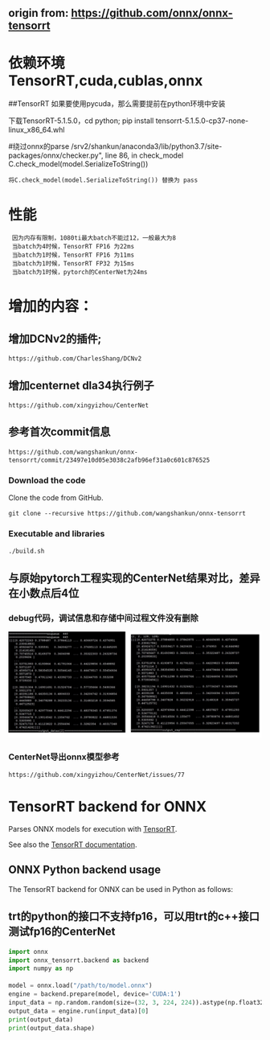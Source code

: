 ## origin from: https://github.com/onnx/onnx-tensorrt

# 依赖环境 TensorRT,cuda,cublas,onnx
##TensorRT
 如果要使用pycuda，那么需要提前在python环境中安装

 下载TensorRT-5.1.5.0，cd python; pip install tensorrt-5.1.5.0-cp37-none-linux\_x86\_64.whl

#绕过onnx的parse
  /srv2/shankun/anaconda3/lib/python3.7/site-packages/onnx/checker.py", line 86, in check\_model
     C.check_model(model.SerializeToString())

    将C.check_model(model.SerializeToString()) 替换为 pass  

# 性能
     
     因为内存有限制，1080ti最大batch不能过12，一般最大为8
     当batch为4时候，TensorRT FP16 为22ms
     当batch为1时候，TensorRT FP16 为11ms
     当batch为1时候，TensorRT FP32 为15ms 
     当batch为1时候，pytorch的CenterNet为24ms

# 增加的内容：
## 增加DCNv2的插件;
    https://github.com/CharlesShang/DCNv2
## 增加centernet dla34执行例子
    https://github.com/xingyizhou/CenterNet
## 参考首次commit信息
    https://github.com/wangshankun/onnx-tensorrt/commit/23497e10d05e3038c2afb96ef31a0c601c876525
    
### Download the code
Clone the code from GitHub.

    git clone --recursive https://github.com/wangshankun/onnx-tensorrt
### Executable and libraries
    ./build.sh

## 与原始pytorch工程实现的CenterNet结果对比，差异在小数点后4位
### debug代码，调试信息和存储中间过程文件没有删除
![image](https://github.com/wangshankun/onnx-tensorrt/blob/master/readme.jpg)


### CenterNet导出onnx模型参考
    https://github.com/xingyizhou/CenterNet/issues/77
   
# TensorRT backend for ONNX

Parses ONNX models for execution with [TensorRT](https://developer.nvidia.com/tensorrt).

See also the [TensorRT documentation](https://docs.nvidia.com/deeplearning/sdk/#inference).

## ONNX Python backend usage

The TensorRT backend for ONNX can be used in Python as follows:

## trt的python的接口不支持fp16，可以用trt的c++接口测试fp16的CenterNet
```python
import onnx
import onnx_tensorrt.backend as backend
import numpy as np

model = onnx.load("/path/to/model.onnx")
engine = backend.prepare(model, device='CUDA:1')
input_data = np.random.random(size=(32, 3, 224, 224)).astype(np.float32)
output_data = engine.run(input_data)[0]
print(output_data)
print(output_data.shape)
```
